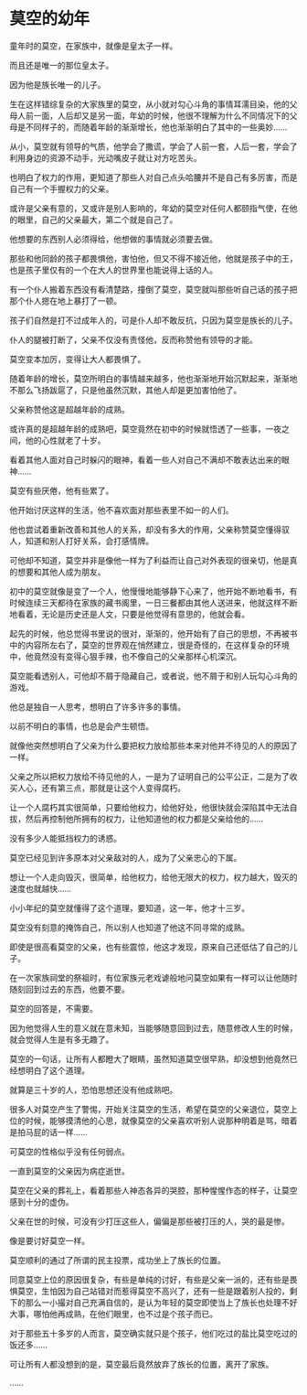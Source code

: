 # 莫空的幼年

童年时的莫空，在家族中，就像是皇太子一样。

而且还是唯一的那位皇太子。

因为他是族长唯一的儿子。

生在这样错综复杂的大家族里的莫空，从小就对勾心斗角的事情耳濡目染，他的父母人前一面，人后却又是另一面，年幼的时候，他很不理解为什么不同情况下的父母是不同样子的，而随着年龄的渐渐增长，他也渐渐明白了其中的一些奥妙……

从小，莫空就有领导的气质，他学会了撒谎，学会了人前一套，人后一套，学会了利用身边的资源不动手，光动嘴皮子就让对方吃苦头。

也明白了权力的作用，更知道了那些人对自己点头哈腰并不是自己有多厉害，而是自己有一个手握权力的父亲。

或许是父亲有意的，又或许是别人影响的，年幼的莫空对任何人都颐指气使，在他的眼里，自己的父亲最大，第二个就是自己了。

他想要的东西别人必须得给，他想做的事情就必须要去做。

那些和他同龄的孩子都畏惧他，害怕他，但又不得不接近他，他就是孩子中的王，也是孩子里仅有的一个在大人的世界里也能说得上话的人。

有一个仆人搬着东西没有看清楚路，撞倒了莫空，莫空就叫那些听自己话的孩子把那个仆人摁在地上暴打了一顿。

孩子们自然是打不过成年人的，可是仆人却不敢反抗，只因为莫空是族长的儿子。

仆人的腿被打断了，父亲不仅没有责怪他，反而称赞他有领导的才能。

莫空变本加厉，变得让大人都畏惧了。

随着年龄的增长，莫空所明白的事情越来越多，他也渐渐地开始沉默起来，渐渐地不那么飞扬跋扈了，只是他虽然沉默，其他人却是更加害怕他了。

父亲称赞他这是超越年龄的成熟。

或许真的是超越年龄的成熟吧，莫空竟然在初中的时候就悟透了一些事，一夜之间，他的心性就老了十岁。

看着其他人面对自己时躲闪的眼神，看着一些人对自己不满却不敢表达出来的眼神……

莫空有些厌倦，他有些累了。

他开始讨厌这样的生活，他不喜欢面对那些表里不如一的人们。

他也尝试着重新改善和其他人的关系，却没有多大的作用，父亲称赞莫空懂得驭人，知道和别人打好关系，会打感情牌。

可他却不知道，莫空并非是像他一样为了利益而让自己对外表现的很亲切，他是真的想要和其他人成为朋友。

初中的莫空就像是变了一个人，他慢慢地能够静下心来了，他开始不断地看书，有时候连续三天都待在家族的藏书阁里，一日三餐都由其他人送进来，他就这样不断地看着，无论是历史还是人文，只要是他觉得有意思的，他就会看。

起先的时候，他总觉得书里说的很对，渐渐的，他开始有了自己的思想，不再被书中的内容所左右了，莫空的世界观在悄然建立，很是奇怪的，在这样复杂的环境中，他竟然没有变得心狠手辣，也不像自己的父亲那样心机深沉。

莫空能看透别人，可他却不屑于隐藏自己，或者说，他不屑于和别人玩勾心斗角的游戏。

他总是独自一人思考，想明白了许多许多的事情。

以前不明白的事情，也总是会产生顿悟。

就像他突然想明白了父亲为什么要把权力放给那些本来对他并不待见的人的原因了一样。

父亲之所以把权力放给不待见他的人，一是为了证明自己的公平公正，二是为了收买人心，还有第三点，那就是让这个人变得腐朽。

让一个人腐朽其实很简单，只要给他权力，给他好处，他很快就会深陷其中无法自拔，然后再控制他所拥有的权力，让他知道他的权力都是父亲给他的……

没有多少人能抵挡权力的诱惑。

莫空已经见到许多原本对父亲敌对的人，成为了父亲忠心的下属。

想让一个人走向毁灭，很简单，给他权力，给他无限大的权力，权力越大，毁灭的速度也就越快……

小小年纪的莫空就懂得了这个道理，要知道，这一年，他才十三岁。

莫空没有刻意的掩饰自己，所以别人也知道了他这不同寻常的成熟。

即使是很高看莫空的父亲，也有些震惊，他这才发现，原来自己还低估了自己的儿子。

在一次家族祠堂的祭祖时，有位家族元老戏谑般地问莫空如果有一样可以让他随时随刻回到过去的东西，他要不要。

莫空的回答是，不需要。

因为他觉得人生的意义就在意未知，当能够随意回到过去，随意修改人生的时候，就会觉得人生是有多无趣了。

莫空的一句话，让所有人都瞪大了眼睛，虽然知道莫空很早熟，却没想到他竟然已经想明白了这个道理。

就算是三十岁的人，恐怕思想还没有他成熟吧。

很多人对莫空产生了警惕，开始关注莫空的生活，希望在莫空的父亲退位，莫空上位的时候，能够摸清他的心思，就像莫空的父亲喜欢听别人说那种明着是骂，暗着是拍马屁的话一样……

可莫空的性格似乎没有任何弱点。

一直到莫空的父亲因为病症逝世。

莫空在父亲的葬礼上，看着那些人神态各异的哭腔，那种惺惺作态的样子，让莫空感到十分的虚伪。

父亲在世的时候，可没有少打压这些人，偏偏是那些被打压的人，哭的最是惨。

像是要讨好莫空一样。

莫空顺利的通过了所谓的民主投票，成功坐上了族长的位置。

同意莫空上位的原因很复杂，有些是单纯的讨好，有些是父亲一派的，还有些是畏惧莫空，生怕因为自己站错对而惹得莫空不高兴了，还有一些是跟着别人投的，剩下的那么一小撮对自己充满自信的，是认为年轻的莫空即使当上了族长也处理不好大事，哪怕他再成熟，在他们眼里，也不过是个孩子而已。

对于那些五十多岁的人而言，莫空确实就只是个孩子，他们吃过的盐比莫空吃过的饭还多……

可让所有人都没想到的是，莫空最后竟然放弃了族长的位置，离开了家族。

……
